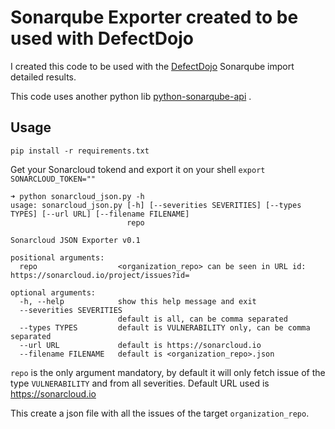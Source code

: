 # Sonarqube Exporter created to be used with DefectDojo

I created this code to be used with the [DefectDojo](https://github.com/DefectDojo/django-DefectDojo) Sonarqube import detailed results.

This code uses another python lib [python-sonarqube-api](https://pypi.org/project/python-sonarqube-api/) .

## Usage

`pip install -r requirements.txt`

Get your Sonarcloud tokend and export it on your shell
`export SONARCLOUD_TOKEN=""`

```
➜ python sonarcloud_json.py -h
usage: sonarcloud_json.py [-h] [--severities SEVERITIES] [--types TYPES] [--url URL] [--filename FILENAME]
                          repo

Sonarcloud JSON Exporter v0.1

positional arguments:
  repo                  <organization_repo> can be seen in URL id: https://sonarcloud.io/project/issues?id=

optional arguments:
  -h, --help            show this help message and exit
  --severities SEVERITIES
                        default is all, can be comma separated
  --types TYPES         default is VULNERABILITY only, can be comma separated
  --url URL             default is https://sonarcloud.io
  --filename FILENAME   default is <organization_repo>.json
```

`repo` is the only argument mandatory, by default it will only fetch issue of the type `VULNERABILITY` and from all severities. Default URL used is https://sonarcloud.io

This create a json file with all the issues of the target `organization_repo`.
